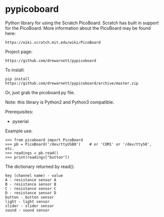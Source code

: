 pypicoboard
===========
Python library for using the Scratch PicoBoard.  Scratch has built in support
for the PicoBoard.  More information about the PicoBoard may be found here:

    https://wiki.scratch.mit.edu/wiki/PicoBoard

Project page:

    https://github.com/drewarnett/pypicoboard

To install:

    pip install https://github.com/drewarnett/pypicoboard/archive/master.zip

Or, just grab the picoboard.py file.

Note:  this library is Python2 and Python3 compatible.

Prerequisites:

* pyserial

Example use:

    >>> from picoboard import PicoBoard
    >>> pb = PicoBoard('/dev/ttyUSB0')    # or 'COM1' or '/dev/ttyS0', etc.
    >>> readings = pb.read()
    >>> print(readings["button"])

The dictionary returned by read():

    key (channel name) - value
    A - resistance sensor A
    B - resistance sensor B
    C - resistance sensor C
    D - resistance sensor D
    button - button sensor
    light - light sensor
    slider - slider sensor
    sound - sound sensor
